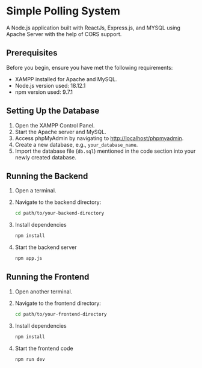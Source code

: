 # Simple Polling System
A Node.js application built with ReactJs, Express.js, and MYSQL using Apache Server with the help of CORS support.

## Prerequisites
Before you begin, ensure you have met the following requirements:
- XAMPP installed for Apache and MySQL.
- Node.js version used: 18.12.1
- npm version used: 9.7.1

## Setting Up the Database
1. Open the XAMPP Control Panel.
2. Start the Apache server and MySQL.
3. Access phpMyAdmin by navigating to [http://localhost/phpmyadmin](http://localhost/phpmyadmin).
4. Create a new database, e.g., `your_database_name`.
5. Import the database file (`db.sql`) mentioned in the code section into your newly created database.

## Running the Backend
1. Open a terminal.
2. Navigate to the backend directory:

   ```bash
   cd path/to/your-backend-directory
3. Install dependencies

   ```bash
   npm install
5. Start the backend server

   ```bash
   npm app.js

## Running the Frontend
1. Open another terminal.
2. Navigate to the frontend directory:

   ```bash
   cd path/to/your-frontend-directory
3. Install dependencies

   ```bash
   npm install
5. Start the frontend code

   ```bash
   npm run dev
